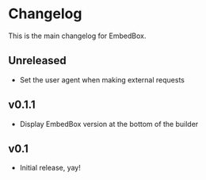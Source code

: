 # Changelog
This is the main changelog for EmbedBox.


## Unreleased
 - Set the user agent when making external requests

## v0.1.1
 - Display EmbedBox version at the bottom of the builder


## v0.1
 - Initial release, yay!
